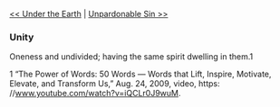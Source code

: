 [<< Under the Earth](Under%20the%20Earth.md)  |  [Unpardonable Sin >>](Unpardonable%20Sin.md)

### Unity
Oneness and undivided; having the same spirit dwelling in them.1



1 “The Power of Words: 50 Words — Words that Lift, Inspire, Motivate, Elevate, and Transform Us,” Aug. 24, 2009, video, https: //www.youtube.com/watch?v=iQCLr0J9wuM.